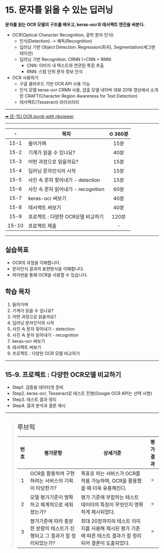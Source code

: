 # 15. 문자를 읽을 수 있는 딥러닝

**문자를 읽는 OCR 모델의 구조를 배우고, keras-ocr과 테서랙트 엔진을 써본다.**

- OCR(Optical Character Recognition, 광학 문자 인식)
  - 인식(Detection) -> 해독(Recognition)
  - 딥러닝 기반 Object Detection: Regression(회귀), Segmentation(세그멘테이션)
  - 딥러닝 기반 Recognition: CRNN (=CNN + RNN)
    - CNN: 이미지 내 텍스트와 연관된 특징 추출
    - RNN: 스텝 단위 문자 정보 인식
- OCR 사용하기
  - 구글 클라우드 기반 OCR API 사용 가능
  - 인식 모델 keras-ocr CRNN 사용, 검출 모델 네이버 데뷰 2018 영상에서 소개한 CRAFT(Character Region Awareness for Text Detection)
  - 테서랙트(Tesseract) 라이브러리

---

[➡ [E-15] OCR.ipynb with nbviewer](https://nbviewer.org/github/HRPzz/AIFFEL/blob/main/EXPLORATION/Node_15/%5BE-15%5D%20OCR.ipynb)

---

|-|목차|⏲ 360분|
|:---:|---|:---:|
|15-1| 들어가며 | 15분|
|15-2| 기계가 읽을 수 있나요? | 40분|
|15-3| 어떤 과정으로 읽을까요? | 15분|
|15-4| 딥러닝 문자인식의 시작 | 15분|
|15-5| 사진 속 문자 찾아내기 - detection | 15분|
|15-6| 사진 속 문자 읽어내기 - recognition | 60분|
|15-7| keras-ocr 써보기 | 40분|
|15-8| 테서랙트 써보기 | 40분|
|15-9| 프로젝트 : 다양한 OCR모델 비교하기 | 120분|
|15-10| 프로젝트 제출|-|

---

## 실습목표

- OCR의 과정을 이해합니다.
- 문자인식 결과의 표현방식을 이해합니다.
- 파이썬을 통해 OCR을 사용할 수 있습니다.

## 학습 목차

1. 들어가며
2. 기계가 읽을 수 있나요?
3. 어떤 과정으로 읽을까요?
4. 딥러닝 문자인식의 시작
5. 사진 속 문자 찾아내기 - detection
6. 사진 속 문자 읽어내기 - recognition
7. keras-ocr 써보기
8. 테서랙트 써보기
9. 프로젝트 : 다양한 OCR 모델 비교하기

---

## 15-9. 프로젝트 : 다양한 OCR모델 비교하기

- Step1. 검증용 데이터셋 준비
- Step2. keras-ocr, Tesseract로 테스트 진행(Google OCR API는 선택 사항)
- Step3. 테스트 결과 정리
- Step4. 결과 분석과 결론 제시

---

>## **루브릭**
>
>|번호|평가문항|상세기준|평가결과|
>|:---:|---|---|:---:|
>|1|OCR을 활용하여 구현하려는 서비스의 기획이 타당한가?|목표로 하는 서비스가 OCR를 적용 가능하며, OCR을 활용했을 때 더욱 유용해진다.|⭐|
>|2|모델 평가기준이 명확하고 체계적으로 세워졌는가?|평가 기준에 부합하는 테스트 데이터의 특징이 무엇인지 명확하게 제시되었다.|⭐|
>|3|평가기준에 따라 충분한 분량의 테스트가 진행되고 그 결과가 잘 정리되었는가?|최대 20장까지의 테스트 이미지를 사용해 제시된 평가 기준에 따른 테스트 결과가 잘 정리되어 결론이 도출되었다.|⭐|
